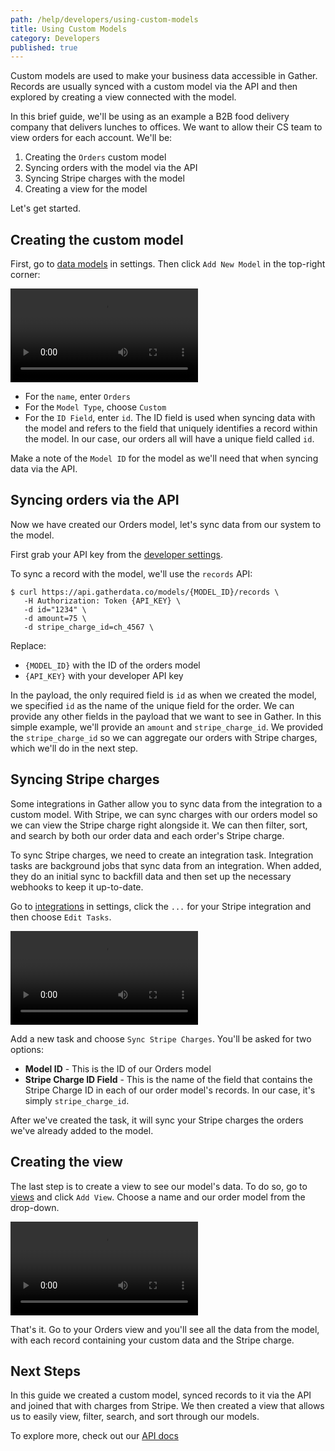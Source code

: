 ```yaml
---
path: /help/developers/using-custom-models
title: Using Custom Models
category: Developers
published: true
---
```


Custom models are used to make your business data accessible in Gather. Records are usually synced with a custom model via the API and then explored by creating a view connected with the model.

In this brief guide, we'll be using as an example a B2B food delivery company that delivers lunches to offices. We want to allow their CS team to view orders for each account. We'll be:

1.  Creating the `Orders` custom model
2.  Syncing orders with the model via the API
3.  Syncing Stripe charges with the model
4.  Creating a view for the model

Let's get started.

## Creating the custom model

First, go to [data models](https://app.gatherdata.co/dashboard/settings/team/models) in settings. Then click `Add New Model` in the top-right corner:

<video autoplay loop controls>
    <source src="/assets/using-custom-models/create-orders-model.mp4" />
</video>

-   For the `name`, enter `Orders`
-   For the `Model Type`, choose `Custom`
-   For the `ID Field`, enter `id`. The ID field is used when syncing data with the model and refers to the field that uniquely identifies a record within the model. In our case, our orders all will have a unique field called `id`.

Make a note of the `Model ID` for the model as we'll need that when syncing data via the API.

## Syncing orders via the API

Now we have created our Orders model, let's sync data from our system to the model.

First grab your API key from the [developer settings](https://app.gatherdata.co/dashboard/settings/team/developer).

To sync a record with the model, we'll use the `records` API:

```
$ curl https://api.gatherdata.co/models/{MODEL_ID}/records \
   -H Authorization: Token {API_KEY} \
   -d id="1234" \
   -d amount=75 \
   -d stripe_charge_id=ch_4567 \
```

Replace:

-   `{MODEL_ID}` with the ID of the orders model
-   `{API_KEY}` with your developer API key

In the payload, the only required field is `id` as when we created the model, we specified `id` as the name of the unique field for the order. We can provide any other fields in the payload that we want to see in Gather. In this simple example, we'll provide an `amount` and `stripe_charge_id`. We provided the `stripe_charge_id` so we can aggregate our orders with Stripe charges, which we'll do in the next step.

## Syncing Stripe charges

Some integrations in Gather allow you to sync data from the integration to a custom model. With Stripe, we can sync charges with our orders model so we can view the Stripe charge right alongside it. We can then filter, sort, and search by both our order data and each order's Stripe charge.

To sync Stripe charges, we need to create an integration task. Integration tasks are background jobs that sync data from an integration. When added, they do an initial sync to backfill data and then set up the necessary webhooks to keep it up-to-date.

Go to [integrations](https://app.gatherdata.co/dashboard/settings/team/integrations) in settings, click the `...` for your Stripe integration and then choose `Edit Tasks`.

<video autoplay loop controls>
    <source src="/assets/using-custom-models/add-stripe-task.mp4" />
</video>

Add a new task and choose `Sync Stripe Charges`. You'll be asked for two options:

-   **Model ID** - This is the ID of our Orders model
-   **Stripe Charge ID Field** - This is the name of the field that contains the Stripe Charge ID in each of our order model's records. In our case, it's simply `stripe_charge_id`.

After we've created the task, it will sync your Stripe charges the orders we've already added to the model.

## Creating the view

The last step is to create a view to see our model's data. To do so, go to [views](https://app.gatherdata.co/dashboard/views) and click `Add View`. Choose a name and our order model from the drop-down.

<video autoplay loop controls>
    <source src="/assets/using-custom-models/add-view.mp4" />
</video>

That's it. Go to your Orders view and you'll see all the data from the model, with each record containing your custom data and the Stripe charge.

## Next Steps

In this guide we created a custom model, synced records to it via the API and joined that with charges from Stripe. We then created a view that allows us to easily view, filter, search, and sort through our models.

To explore more, check out our [API docs](https://api.gatherdata.co/docs)
